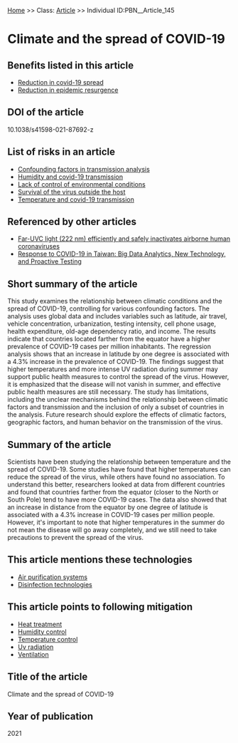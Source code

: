 [Home](https://github.com/mm80843/T3.5/blob/pages/index.md) >> Class: [Article](https://github.com/mm80843/T3.5/tree/pages/docs/Article/index.md) >> Individual ID:PBN__Article_145 

# __Climate and the spread of COVID-19__

## Benefits listed in this article

* [Reduction in covid-19 spread](https://github.com/mm80843/T3.5/blob/pages/Benef/PBN__Benef_736.md)
* [Reduction in epidemic resurgence](https://github.com/mm80843/T3.5/blob/pages/Benef/PBN__Benef_737.md)

## DOI of the article

10.1038/s41598-021-87692-z

## List of risks in an article

* [Confounding factors in transmission analysis](https://github.com/mm80843/T3.5/blob/pages/Risk/PBN__Risk_1243.md)
* [Humidity and covid-19 transmission](https://github.com/mm80843/T3.5/blob/pages/Risk/PBN__Risk_1240.md)
* [Lack of control of environmental conditions](https://github.com/mm80843/T3.5/blob/pages/Risk/PBN__Risk_1241.md)
* [Survival of the virus outside the host](https://github.com/mm80843/T3.5/blob/pages/Risk/PBN__Risk_1242.md)
* [Temperature and covid-19 transmission](https://github.com/mm80843/T3.5/blob/pages/Risk/PBN__Risk_1244.md)

## Referenced by other articles

* [Far-UVC light (222 nm) efficiently and safely inactivates airborne human coronaviruses](https://github.com/mm80843/T3.5/blob/pages/Article/PBN__Article_182.md)
* [Response to COVID-19 in Taiwan: Big Data Analytics, New Technology, and Proactive Testing](https://github.com/mm80843/T3.5/blob/pages/Article/PBN__Article_24.md)

## Short summary of the article

This study examines the relationship between climatic conditions and the spread of COVID-19, controlling for various confounding factors. The analysis uses global data and includes variables such as latitude, air travel, vehicle concentration, urbanization, testing intensity, cell phone usage, health expenditure, old-age dependency ratio, and income. The results indicate that countries located farther from the equator have a higher prevalence of COVID-19 cases per million inhabitants. The regression analysis shows that an increase in latitude by one degree is associated with a 4.3% increase in the prevalence of COVID-19. The findings suggest that higher temperatures and more intense UV radiation during summer may support public health measures to control the spread of the virus. However, it is emphasized that the disease will not vanish in summer, and effective public health measures are still necessary. The study has limitations, including the unclear mechanisms behind the relationship between climatic factors and transmission and the inclusion of only a subset of countries in the analysis. Future research should explore the effects of climatic factors, geographic factors, and human behavior on the transmission of the virus.

## Summary of the article

Scientists have been studying the relationship between temperature and the spread of COVID-19. Some studies have found that higher temperatures can reduce the spread of the virus, while others have found no association. To understand this better, researchers looked at data from different countries and found that countries farther from the equator (closer to the North or South Pole) tend to have more COVID-19 cases. The data also showed that an increase in distance from the equator by one degree of latitude is associated with a 4.3% increase in COVID-19 cases per million people. However, it's important to note that higher temperatures in the summer do not mean the disease will go away completely, and we still need to take precautions to prevent the spread of the virus.

## This article mentions these technologies

* [Air purification systems](https://github.com/mm80843/T3.5/blob/pages/Technology/PBN__Technology_22.md)
* [Disinfection technologies](https://github.com/mm80843/T3.5/blob/pages/Technology/PBN__Technology_348.md)

## This article points to following mitigation

* [Heat treatment](https://github.com/mm80843/T3.5/blob/pages/Mitigation/PBN__Mitigation_1351.md)
* [Humidity control](https://github.com/mm80843/T3.5/blob/pages/Mitigation/PBN__Mitigation_627.md)
* [Temperature control](https://github.com/mm80843/T3.5/blob/pages/Mitigation/PBN__Mitigation_3439.md)
* [Uv radiation](https://github.com/mm80843/T3.5/blob/pages/Mitigation/PBN__Mitigation_3440.md)
* [Ventilation](https://github.com/mm80843/T3.5/blob/pages/Mitigation/PBN__Mitigation_3441.md)

## Title of the article

Climate and the spread of COVID-19

## Year of publication

2021

